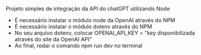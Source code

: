 Projeto simples de integração da API do chatGPT utilizando Node

- É necessário instalar o módulo node da OpenAI através do NPM
- É necessário instalar o módulo dotenv através do NPM
- No seu arquivo dotenv, colocar OPENAI_API_KEY = "key disponibilizada através do site da OpenAI API"
- Ao final, rodar o comando npm run dev no terminal